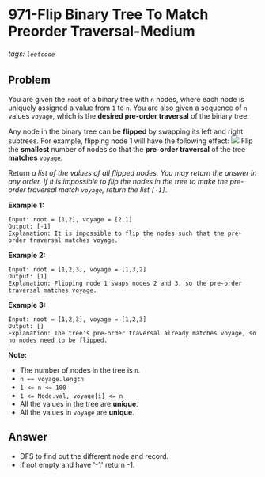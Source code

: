 # 971-Flip Binary Tree To Match Preorder Traversal-Medium
###### tags: `leetcode`
## Problem
You are given the `root` of a binary tree with `n` nodes, where each node is uniquely assigned a value from `1` to `n`. You are also given a sequence of `n` values `voyage`, which is the **desired pre-order traversal** of the binary tree.

Any node in the binary tree can be **flipped** by swapping its left and right subtrees. For example, flipping node 1 will have the following effect:
![](https://assets.leetcode.com/uploads/2021/02/15/fliptree.jpg)
Flip the **smallest** number of nodes so that the **pre-order traversal** of the tree **matches** `voyage`.

Return *a list of the values of all flipped nodes. You may return the answer in any order. If it is impossible to flip the nodes in the tree to make the pre-order traversal match `voyage`, return the list `[-1]`.*

**Example 1:**
```
Input: root = [1,2], voyage = [2,1]
Output: [-1]
Explanation: It is impossible to flip the nodes such that the pre-order traversal matches voyage.
```

**Example 2:**
```
Input: root = [1,2,3], voyage = [1,3,2]
Output: [1]
Explanation: Flipping node 1 swaps nodes 2 and 3, so the pre-order traversal matches voyage.
```

**Example 3:**
```
Input: root = [1,2,3], voyage = [1,2,3]
Output: []
Explanation: The tree's pre-order traversal already matches voyage, so no nodes need to be flipped.
```

**Note:**
- The number of nodes in the tree is `n`.
- `n == voyage.length`
- `1 <= n <= 100`
- `1 <= Node.val, voyage[i] <= n`
- All the values in the tree are **unique**.
- All the values in `voyage` are **unique**.



## Answer
- DFS to find out the different node and record.
- if not empty and have '-1' return -1.
